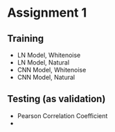 # Assignment 1

## Training

- LN Model, Whitenoise
- LN Model, Natural
- CNN Model, Whitenoise
- CNN Model, Natural

## Testing (as validation)

- Pearson Correlation Coefficient
- 